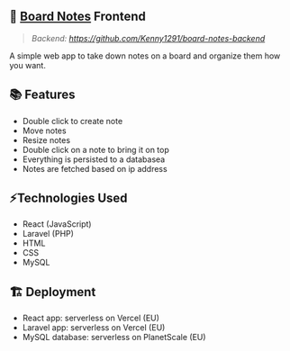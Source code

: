 ## 📝 [Board Notes](https://board-notes.vercel.app) Frontend
> *Backend: https://github.com/Kenny1291/board-notes-backend*

A simple web app to take down notes on a board and organize them how you want.

## 📚 Features
- Double click to create note
- Move notes
- Resize notes
- Double click on a note to bring it on top
- Everything is persisted to a databasea
- Notes are fetched based on ip address

## ⚡Technologies Used
- React (JavaScript)
- Laravel (PHP) 
- HTML
- CSS
- MySQL

## 🏗️ Deployment
- React app: serverless on Vercel (EU)
- Laravel app: serverless on Vercel (EU)
- MySQL database: serverless on PlanetScale (EU)
